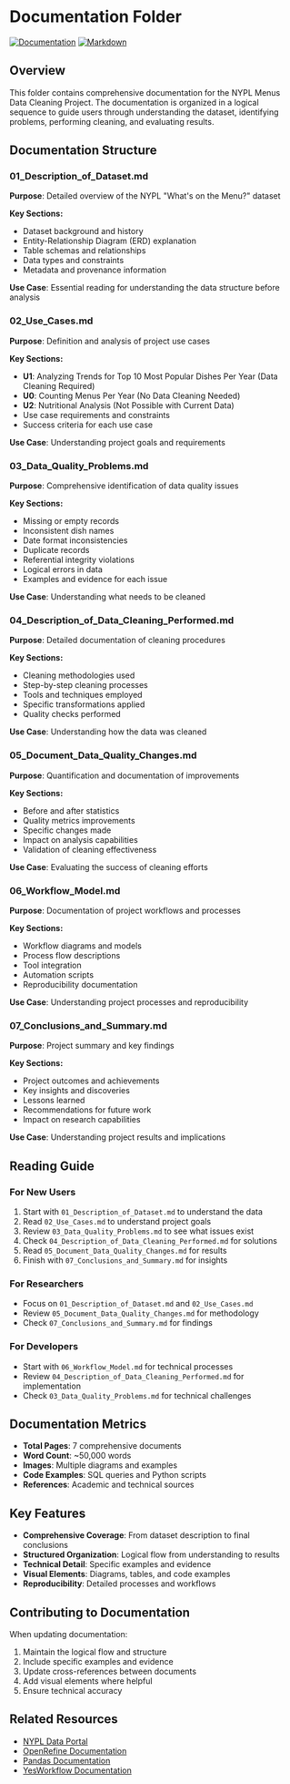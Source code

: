 # Documentation Folder

[![Documentation](https://img.shields.io/badge/Documentation-4285F4?style=for-the-badge&logo=read-the-docs&logoColor=white)](https://readthedocs.org/)
[![Markdown](https://img.shields.io/badge/Markdown-000000?style=for-the-badge&logo=markdown&logoColor=white)](https://daringfireball.net/projects/markdown/)

## Overview

This folder contains comprehensive documentation for the NYPL Menus Data Cleaning Project. The documentation is organized in a logical sequence to guide users through understanding the dataset, identifying problems, performing cleaning, and evaluating results.

## Documentation Structure

### 01_Description_of_Dataset.md
**Purpose**: Detailed overview of the NYPL "What's on the Menu?" dataset

**Key Sections:**
- Dataset background and history
- Entity-Relationship Diagram (ERD) explanation
- Table schemas and relationships
- Data types and constraints
- Metadata and provenance information

**Use Case**: Essential reading for understanding the data structure before analysis

### 02_Use_Cases.md
**Purpose**: Definition and analysis of project use cases

**Key Sections:**
- **U1**: Analyzing Trends for Top 10 Most Popular Dishes Per Year (Data Cleaning Required)
- **U0**: Counting Menus Per Year (No Data Cleaning Needed)
- **U2**: Nutritional Analysis (Not Possible with Current Data)
- Use case requirements and constraints
- Success criteria for each use case

**Use Case**: Understanding project goals and requirements

### 03_Data_Quality_Problems.md
**Purpose**: Comprehensive identification of data quality issues

**Key Sections:**
- Missing or empty records
- Inconsistent dish names
- Date format inconsistencies
- Duplicate records
- Referential integrity violations
- Logical errors in data
- Examples and evidence for each issue

**Use Case**: Understanding what needs to be cleaned

### 04_Description_of_Data_Cleaning_Performed.md
**Purpose**: Detailed documentation of cleaning procedures

**Key Sections:**
- Cleaning methodologies used
- Step-by-step cleaning processes
- Tools and techniques employed
- Specific transformations applied
- Quality checks performed

**Use Case**: Understanding how the data was cleaned

### 05_Document_Data_Quality_Changes.md
**Purpose**: Quantification and documentation of improvements

**Key Sections:**
- Before and after statistics
- Quality metrics improvements
- Specific changes made
- Impact on analysis capabilities
- Validation of cleaning effectiveness

**Use Case**: Evaluating the success of cleaning efforts

### 06_Workflow_Model.md
**Purpose**: Documentation of project workflows and processes

**Key Sections:**
- Workflow diagrams and models
- Process flow descriptions
- Tool integration
- Automation scripts
- Reproducibility documentation

**Use Case**: Understanding project processes and reproducibility

### 07_Conclusions_and_Summary.md
**Purpose**: Project summary and key findings

**Key Sections:**
- Project outcomes and achievements
- Key insights and discoveries
- Lessons learned
- Recommendations for future work
- Impact on research capabilities

**Use Case**: Understanding project results and implications

## Reading Guide

### For New Users
1. Start with `01_Description_of_Dataset.md` to understand the data
2. Read `02_Use_Cases.md` to understand project goals
3. Review `03_Data_Quality_Problems.md` to see what issues exist
4. Check `04_Description_of_Data_Cleaning_Performed.md` for solutions
5. Read `05_Document_Data_Quality_Changes.md` for results
6. Finish with `07_Conclusions_and_Summary.md` for insights

### For Researchers
- Focus on `01_Description_of_Dataset.md` and `02_Use_Cases.md`
- Review `05_Document_Data_Quality_Changes.md` for methodology
- Check `07_Conclusions_and_Summary.md` for findings

### For Developers
- Start with `06_Workflow_Model.md` for technical processes
- Review `04_Description_of_Data_Cleaning_Performed.md` for implementation
- Check `03_Data_Quality_Problems.md` for technical challenges

## Documentation Metrics

- **Total Pages**: 7 comprehensive documents
- **Word Count**: ~50,000 words
- **Images**: Multiple diagrams and examples
- **Code Examples**: SQL queries and Python scripts
- **References**: Academic and technical sources

## Key Features

- **Comprehensive Coverage**: From dataset description to final conclusions
- **Structured Organization**: Logical flow from understanding to results
- **Technical Detail**: Specific examples and evidence
- **Visual Elements**: Diagrams, tables, and code examples
- **Reproducibility**: Detailed processes and workflows

## Contributing to Documentation

When updating documentation:
1. Maintain the logical flow and structure
2. Include specific examples and evidence
3. Update cross-references between documents
4. Add visual elements where helpful
5. Ensure technical accuracy

## Related Resources

- [NYPL Data Portal](https://data.nypl.org/)
- [OpenRefine Documentation](https://openrefine.org/docs)
- [Pandas Documentation](https://pandas.pydata.org/docs/)
- [YesWorkflow Documentation](https://yesworkflow.org/) 